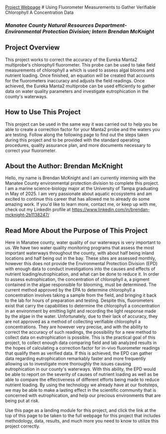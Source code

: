 [Project Webpage](https://brendanmck5812.github.io/FluorometerAccuracyCorrection/) \# Using Fluorometer Measurements to Gather Verifiable Chlorophyll A Concentration Data

### *Manatee County Natural Resources Department-Environmental Protection Division; Intern Brendan McKnight*

## Project Overview

This project works to correct the accuracy of the Eureka Manta2 multiprobe's chlorophyll fluorometer. This probe can be used to take field measurements of chlorophyll a which is used to assess algal blooms and nutrient loading. Once finished, an equation will be created that accounts for the fluorometers inaccuracy and adjusts the field readings. Once achieved, the Eureka Manta2 multiprobe can be used efficiently to gather data on water quality parameters and investigate eutrophication in the county's waterways.

## How to Use This Project

This project can be used in the same way it was carried out to help you be able to create a correction factor for your Manta2 probe and the waters you are testing. Follow along the following page to find out the steps taken during this project and to be provided with the standard operating procedures, quality assurance plan, and more documents necessary to correct your fluorometer.

## About the Author: Brendan McKnight

Hello, my name is Brendan McKnight and I am currently interning with the Manatee County environmental protection division to complete this project. I am a marine science-biology major at the University of Tampa graduating in May of 2025. I am very passionate about aquatic ecosystems and am excited to continue this career that has allowed me to already do some amazing work. If you'd like to learn more, contact me, or keep up with me, check out my LinkedIn profile at <https://www.linkedin.com/in/brendan-mcknight-2b1138247/>

## Read More About the Purpose of This Project

Here in Manatee county, water quality of our waterways is very important to us. We have two water quality monitoring programs that assess the most important waterways throughout the county, with about half being inland locations and half being out in the bay. These sites are assessed monthly, however this does not provide the Environmental Protection Division (EPD) with enough data to conduct investigations into the causes and effects of nutrient loading/eutrophication, and what can be done to reduce it. In order to assess eutrophication, the concentration of chlorophyll a, a pigment contained in the algae responsible for blooming, must be determined. The current method approved by the EPA to determine chlorophyll a concentration involves taking a sample from the field, and bringing it back to the lab for hours of preparation and testing. Despite this, fluorometers exist that carry the capabilities to determine the chlorophyll a concentration in an environment by emitting light and recording the light response made by the algae in the water. Unfortunately, due to their lack of accuracy, they are not approved as a method of collecting verifiable chlorophyll a concentrations. They are however very precise, and with the ability to correct the accuracy of such readings, the possibility for a new method to collect data on eutrophication is possible. This is the practical goal of this project, to collect enough data comparing field and lab analyzed results in the hopes of calculating a correction factor for in-vivo fluorometer readings that qualify them as verified data. If this is achieved, the EPD can gather data regarding eutrophication remarkably faster and more frequently allowing us to investigate more thoroughly the issues causing eutrophication in our county's waterways. With this ability, the EPD would be able to report on the severity of causes of nutrient loading as well as be able to compare the effectiveness of different efforts being made to reduce nutrient loading. By using the technology we already have at our footsteps, we may be able to make a lasting effect in the scientific community that is concerned with eutrophication, and help our precious environments that are being put at risk.

Use this page as a landing module for this project, and click the link at the top of this page to be taken to the full webpage for this project that includes methodology, data, results, and much more you need to know to utilize this project correctly.

